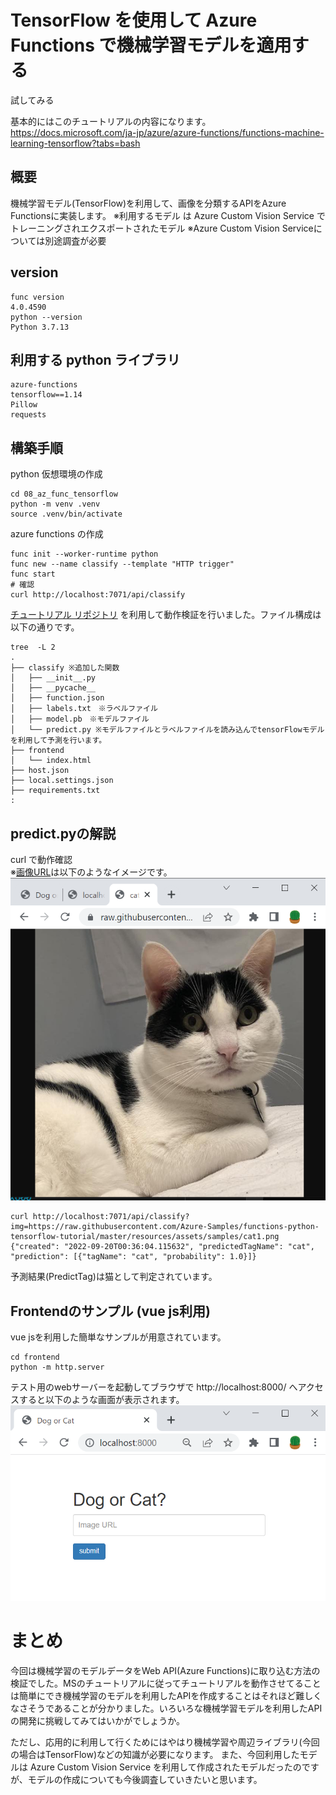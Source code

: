 # TensorFlow を使用して Azure Functions で機械学習モデルを適用する

試してみる

基本的にはこのチュートリアルの内容になります。
https://docs.microsoft.com/ja-jp/azure/azure-functions/functions-machine-learning-tensorflow?tabs=bash

## 概要

機械学習モデル(TensorFlow)を利用して、画像を分類するAPIをAzure Functionsに実装します。
※利用するモデル は Azure Custom Vision Service でトレーニングされエクスポートされたモデル 
※Azure Custom Vision Serviceについては別途調査が必要

## version
```
func version 
4.0.4590
python --version 
Python 3.7.13
```

## 利用する python ライブラリ
```
azure-functions
tensorflow==1.14
Pillow
requests
```

## 構築手順
python 仮想環境の作成
```
cd 08_az_func_tensorflow
python -m venv .venv
source .venv/bin/activate
```

azure functions の作成
```
func init --worker-runtime python
func new --name classify --template "HTTP trigger"
func start
# 確認
curl http://localhost:7071/api/classify
```

[チュートリアル リポジトリ](https://github.com/Azure-Samples/functions-python-tensorflow-tutorial) を利用して動作検証を行いました。ファイル構成は以下の通りです。

```
tree  -L 2
.
├── classify ※追加した関数
│   ├── __init__.py
│   ├── __pycache__
│   ├── function.json
│   ├── labels.txt　※ラベルファイル
│   ├── model.pb　※モデルファイル
│   └── predict.py ※モデルファイルとラベルファイルを読み込んでtensorFlowモデルを利用して予測を行います。
├── frontend
│   └── index.html
├── host.json
├── local.settings.json
├── requirements.txt
:
```

## predict.pyの解説

curl で動作確認  
※[画像URL](https://raw.githubusercontent.com/Azure-Samples/functions-python-tensorflow-tutorial/master/resources/assets/samples/cat1.png)は以下のようなイメージです。
![image](./sample_cat01.PNG)
```
curl http://localhost:7071/api/classify?img=https://raw.githubusercontent.com/Azure-Samples/functions-python-tensorflow-tutorial/master/resources/assets/samples/cat1.png
{"created": "2022-09-20T00:36:04.115632", "predictedTagName": "cat", "prediction": [{"tagName": "cat", "probability": 1.0}]}
```
予測結果(PredictTag)は猫として判定されています。

## Frontendのサンプル (vue js利用)
vue jsを利用した簡単なサンプルが用意されています。
```
cd frontend
python -m http.server
```
テスト用のwebサーバーを起動してブラウザで http://localhost:8000/ へアクセスすると以下のような画面が表示されます。
![image](./sample_frontend_ui.PNG)

# まとめ
今回は機械学習のモデルデータをWeb API(Azure Functions)に取り込む方法の検証でした。MSのチュートリアルに従ってチュートリアルを動作させてることは簡単にでき機械学習のモデルを利用したAPIを作成することはそれほど難しくなさそうであることが分かりました。いろいろな機械学習モデルを利用したAPIの開発に挑戦してみてはいかがでしょうか。

ただし、応用的に利用して行くためにはやはり機械学習や周辺ライブラリ(今回の場合はTensorFlow)などの知識が必要になります。
また、今回利用したモデルは Azure Custom Vision Service を利用して作成されたモデルだったのですが、モデルの作成についても今後調査していきたいと思います。
